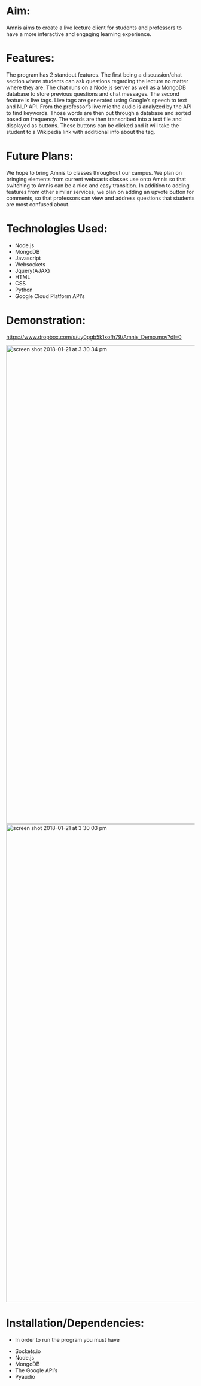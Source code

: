 # Aim:
Amnis aims to create a live lecture client for students and professors to have a more interactive and engaging learning experience. 

# Features:
The program has 2 standout features. The first being a discussion/chat section where students can ask questions regarding the lecture no matter where they are. The chat runs on a Node.js server as well as a MongoDB database to store previous questions and chat messages. The second feature is live tags. Live tags are generated using Google’s speech to text and NLP API. From the professor’s live mic the audio is analyzed by the API to find keywords. Those words are then put through a database and sorted based on frequency. The words are then transcribed into a text file and displayed as buttons. These buttons can be clicked and it will take the student to a Wikipedia link with additional info about the tag.

# Future Plans:
We hope to bring Amnis to classes throughout our campus. We plan on bringing elements from current webcasts classes use onto Amnis so that switching to Amnis can be a nice and easy transition. In addition to adding features from other similar services, we plan on adding an upvote button for comments, so that professors can view and address questions that students are most confused about. 


# Technologies Used:
- Node.js
- MongoDB
- Javascript
- Websockets
- Jquery(AJAX)
- HTML
- CSS
- Python
- Google Cloud Platform API’s

# Demonstration:
 https://www.dropbox.com/s/uy0pgb5k1xofh79/Amnis_Demo.mov?dl=0
 
 <img width="1280" alt="screen shot 2018-01-21 at 3 30 34 pm" src="https://user-images.githubusercontent.com/26910226/37144280-612775b0-2272-11e8-98ca-3e6770fe438e.png">

<img width="1278" alt="screen shot 2018-01-21 at 3 30 03 pm" src="https://user-images.githubusercontent.com/26910226/37144218-38f8adca-2272-11e8-98d4-891a513ad153.png">

# Installation/Dependencies:
* In order to run the program you must have
- Sockets.io
- Node.js
- MongoDB
- The Google API’s
- Pyaudio



